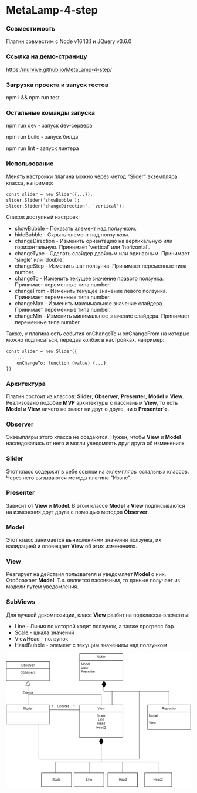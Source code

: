 ﻿# MetaLamp-4-step

### Совместимость

Плагин совместим с Node v16.13.1 и JQuery v3.6.0

### Ссылка на демо-страницу

https://nurvive.github.io/MetaLamp-4-step/

### Загрузка проекта и запуск тестов

npm i && npm run test

### Остальные команды запуска

npm run dev - запуск dev-сервера

npm run build - запуск билда

npm run lint - запуск линтера


### Использование

Менять настройки плагина можно через метод "Slider" экземпляра класса, например:

    const slider = new Slider({...});
    slider.Slider('showBubble');
    slider.Slider('changeDirection', 'vertical');

Список доступный настроек:
* showBubble - Показать элемент над ползунком.
* hideBubble - Скрыть элемент над ползунком.
* changeDirection - Изменить ориентацию на вертикальную или горизонтальную. Принимает 'vertical' или 'horizontal'.
* changeType - Сделать слайдер двойным или одинарным. Принимает 'single' или 'double'.
* changeStep - Изменить шаг ползунка. Принимает переменные типа number.
* changeTo - Изменить текущее значение правого ползунка. Принимает переменные типа number.
* changeFrom - Изменить текущее значение левого ползунка. Принимает переменные типа number.
* changeMax - Изменить максимальное значение слайдера. Принимает переменные типа number.
* changeMin - Изменить минимальное значение слайдера. Принимает переменные типа number.


Также, у плагина есть события onChangeTo и onChangeFrom на которые можно подписаться, передав колбэк в настройках, например:
    
    const slider = new Slider({
        ...
        onChangeTo: function (value) {...}
    })

### Архитектура

Плагин состоит из классов:
**Slider**, **Observer**, **Presenter**, **Model** и **View**.
Реализовано подобие **MVP** архитектуры с пассивным **View**, то есть **Model** и **View** ничего не знают ни друг о друге, ни о **Presenter'e**.

### Observer
Экземпляры этого класса не создаются.
Нужен, чтобы **View** и **Model** наследовались от него и могли уведомлять друг друга об изменениях.

### Slider
Этот класс содержит в себе ссылки на эклемпляры остальных классов.
Через него вызываются методы плагина "Извне".

### Presenter
Зависит от **View** и **Model**.
В этом классе **Model** и **View** подписываются на изменения друг друга с помощью методов **Observer**.

### Model
Этот класс занимается вычислениями значения ползунка, их валидацией и оповещает **View** об этих изменениях.

### View
Реагирует на действия пользвателя и уведомляет **Model** о них.
Отображает **Model**. Т.к. является пассивным, то данные получает из модели путем уведомления.

### SubViews
Для лучшей декомпозиции, класс **View** разбит на подклассы-элементы:
* Line - Линия по которой ходит ползунок, а также прогресс бар
* Scale - шкала значений
* ViewHead - ползунок
* HeadBubble - элемент с текущим значением над ползунком

![](meta.jpg)
